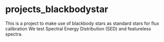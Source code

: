# projects_blackbodystar

This is a project to make use of blackbody stars as standard stars for flux calibration
We test Spectral Energy Distribution (SED) and featureless spectra.
